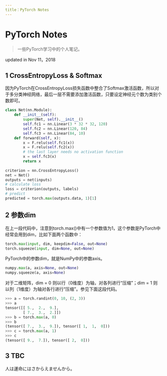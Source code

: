 ```yaml
---
title：PyTorch Notes
---
```




# PyTorch Notes

> 一些PyTorch学习中的个人笔记。

updated in Nov 11，2018



## 1 CrossEntropyLoss & Softmax

因为PyTorch在CrossEntropyLoss损失函数中整合了Softmax激活函数，所以对于多分类神经网络，最后一层不需要添加激活函数，只要设定神经元个数为类别个数即可。
```python
class Net(nn.Module):
    def __init__(self):
        super(Net, self).__init__()
        self.fc1 = nn.Linear(3 * 32 * 32, 120)
        self.fc2 = nn.Linear(120, 84)
        self.fc3 = nn.Linear(84, 10)
    def forward(self, x):
        x = F.relu(self.fc1(x))
        x = F.relu(self.fc2(x))
        # the last layer needs no activation function
        x = self.fc3(x)
        return x
        
criterion = nn.CrossEntropyLoss()
net = Net()
outputs = net(inputs)
# calculate loss
loss = criterion(outputs, labels)
# predict
predicted = torch.max(outputs.data, 1)[1]
```




## 2 参数dim

在上一段代码中，注意到torch.max()中有一个参数值为1，这个参数是PyTorch中经常会用到dim，比如下面两个函数中：

```python
torch.max(input, dim, keepdim=False, out=None)
torch.squeeze(input, dim=None, out=None)
```
PyTorch中的参数dim，就是NumPy中的参数axis。

```python
numpy.max(a, axis=None, out=None)
numpy.squeeze(a, axis=None)
```
对于二维矩阵，dim = 0 则以行（0维度）为轴，对各列进行“压缩”；dim = 1 则以列（1维度）为轴对各行进行“压缩”。参见下面这段代码。

```python
>>> a = torch.randint(0, 10, (2, 3))
>>> a
tensor([[ 5.,  2.,  9.],
        [ 7.,  3.,  2.]])
>>> b = torch.max(a, 0)
>>> b
(tensor([ 7.,  3.,  9.]), tensor([ 1,  1,  0]))
>>> c = torch.max(a, 1)
>>> c
(tensor([ 9.,  7.]), tensor([ 2,  0]))
```



## 3 TBC

人は運命にはさからえませんから。